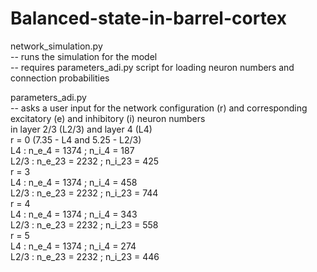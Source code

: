 # Balanced-state-in-barrel-cortex

network_simulation.py  
                      -- runs the simulation for the model  
                      -- requires parameters_adi.py script for loading neuron numbers and connection probabilities  

parameters_adi.py  
                      -- asks a user input for the network configuration (r) and corresponding excitatory (e) and inhibitory (i) neuron numbers  
                          in layer 2/3 (L2/3) and layer 4 (L4)  
                            r = 0 (7.35 - L4 and 5.25 - L2/3)  
                                  L4   : n_e_4 = 1374 ; n_i_4 = 187  
                                  L2/3 : n_e_23 = 2232 ; n_i_23 = 425     
                            r = 3  
                                  L4   : n_e_4 = 1374 ; n_i_4 = 458  
                                  L2/3 : n_e_23 = 2232 ; n_i_23 = 744  
                            r = 4  
                                  L4   : n_e_4 = 1374 ; n_i_4 = 343  
                                  L2/3 : n_e_23 = 2232 ; n_i_23 = 558  
                            r = 5  
                                  L4   : n_e_4 = 1374 ; n_i_4 = 274  
                                  L2/3 : n_e_23 = 2232 ; n_i_23 = 446  
